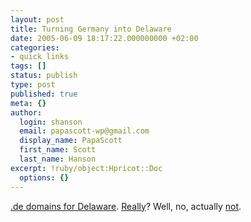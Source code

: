 ```yaml
---
layout: post
title: Turning Germany into Delaware
date: 2005-06-09 18:17:22.000000000 +02:00
categories:
- quick links
tags: []
status: publish
type: post
published: true
meta: {}
author:
  login: shanson
  email: papascott-wp@gmail.com
  display_name: PapaScott
  first_name: Scott
  last_name: Hanson
excerpt: !ruby/object:Hpricot::Doc
  options: {}
---
```

<p><a href="http://q.queso.com/archives/001680" title="QDN: Dotster%u2019s turning Germany into Delaware">.de domains for Delaware</a>. <a href="http://wilmington.dot.de/" title="http://www.Wilmington.Delaware">Really</a>? Well, no, actually <a href="http://www.ci.wilmington.de.us">not</a>.</p>
